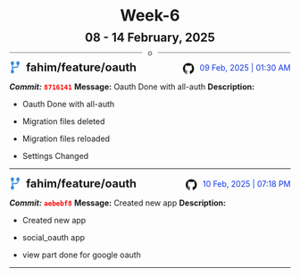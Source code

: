 <h1 style="text-align:center; margin-bottom:10px">Week-6</h1>
<h2 style="text-align:center; margin:0px">08 - 14 February, 2025</h2>
<div style="display: flex; align-items: center; justify-content: center;">
  <hr style="flex: 1; background-color: gray;" />
  <span style="padding: 0 10px;font-weight:bold; color:gray">o</span>
  <hr style="flex: 1; background-color: gray;" />
</div>

<div style="display: flex; justify-content: space-between; align-items:end;">
  <div style="display:flex">
      <img src="../assets/branch.svg" alt="GitHub Logo"  style="width:20px; margin:0 10px 0 0">
      <h3 style="margin: 0; padding:0; font-weight: bold; font-size:20px;">fahim/feature/oauth</h3>
  </div>
  <div style="display:flex">
  <img src="../assets/github.svg" alt="GitHub Logo" style="width:20px">
    <span style="color:rgb(16, 54, 226); text-align: right; margin:0 0 0 10px; padding:0px;">09 Feb, 2025 | 01:30 AM</span>
  </div>
</div>

**_Commit:_** <code style="color: red; font-weight: bold;">8716141</code>
**Message:** Oauth Done with all-auth
**Description:**
- Oauth Done with all-auth

- Migration files deleted
- Migration files reloaded
- Settings Changed
---
<div style="display: flex; justify-content: space-between; align-items:end;">
  <div style="display:flex">
      <img src="../assets/branch.svg" alt="GitHub Logo"  style="width:20px; margin:0 10px 0 0">
      <h3 style="margin: 0; padding:0; font-weight: bold; font-size:20px;">fahim/feature/oauth</h3>
  </div>
  <div style="display:flex">
  <img src="../assets/github.svg" alt="GitHub Logo" style="width:20px">
    <span style="color:rgb(16, 54, 226); text-align: right; margin:0 0 0 10px; padding:0px;">10 Feb, 2025 | 07:18 PM</span>
  </div>
</div>

**_Commit:_** <code style="color: red; font-weight: bold;">aebebf8</code>
**Message:** Created new app
**Description:**
- Created new app

- social_oauth app
- view part done for google oauth
---
